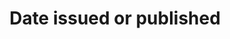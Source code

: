 ---
title: 'Date issued or published'
field: 'dcterms.issued'
slug: 'dcterms-issued'
description: 'Date of formal issuance (e.g., publication) of the resource.'
comment: 'Date in YYYY-MM-DD format. At the very least you must enter the year, but month and day is better if possible.'
required: True
module: 'Status'
cluster: 'Global'
policy: 'Date. Single value only.'
layout: 'home'
---